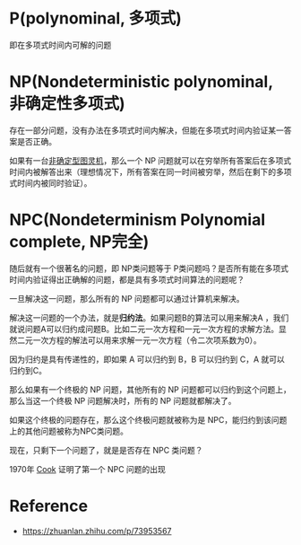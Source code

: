 # P(polynominal, 多项式)

即在多项式时间内可解的问题

# NP(Nondeterministic polynominal, 非确定性多项式)

存在一部分问题，没有办法在多项式时间内解决，但能在多项式时间内验证某一答案是否正确。

如果有一台[非确定型图灵机](./2.html)，那么一个 NP 问题就可以在穷举所有答案后在多项式时间内被解答出来（理想情况下，所有答案在同一时间被穷举，然后在剩下的多项式时间内被同时验证）。


# NPC(Nondeterminism Polynomial complete, NP完全)
随后就有一个很著名的问题，即 NP类问题等于 P类问题吗？是否所有能在多项式时间内验证得出正确解的问题，都是具有多项式时间算法的问题呢？

一旦解决这一问题，那么所有的 NP 问题都可以通过计算机来解决。

解决这一问题的一个办法，就是**归约法**。如果问题B的算法可以用来解决A ，我们就说问题A可以归约成问题B。比如二元一次方程和一元一次方程的求解方法。显然二元一次方程的解法可以用来求解一元一次方程（令二次项系数为0）。

因为归约是具有传递性的，即如果 A 可以归约到 B，B 可以归约到 C，A 就可以归约到C。

那么如果有一个终极的 NP 问题，其他所有的 NP 问题都可以归约到这个问题上，那么当这一个终极 NP 问题解决时，所有的 NP 问题就都解决了。

如果这个终极的问题存在，那么这个终极问题就被称为是 NPC，能归约到该问题上的其他问题被称为NPC类问题。

现在，只剩下一个问题了，就是是否存在 NPC 类问题？

1970年 [Cook](../doc/sat.html) 证明了第一个 NPC 问题的出现



# Reference
 - https://zhuanlan.zhihu.com/p/73953567